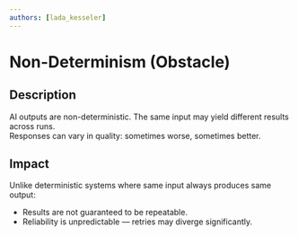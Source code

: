 ```yaml
---
authors: [lada_kesseler]
---
```


# Non-Determinism (Obstacle)

## Description
AI outputs are non-deterministic. The same input may yield different results across runs.  
Responses can vary in quality: sometimes worse, sometimes better.

## Impact
Unlike deterministic systems where same input always produces same output:
- Results are not guaranteed to be repeatable.
- Reliability is unpredictable — retries may diverge significantly.
